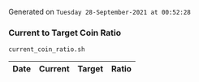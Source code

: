 Generated on `Tuesday 28-September-2021 at 00:52:28`

### Current to Target Coin Ratio
`current_coin_ratio.sh`

Date|Current|Target|Ratio
---|---|---|---
